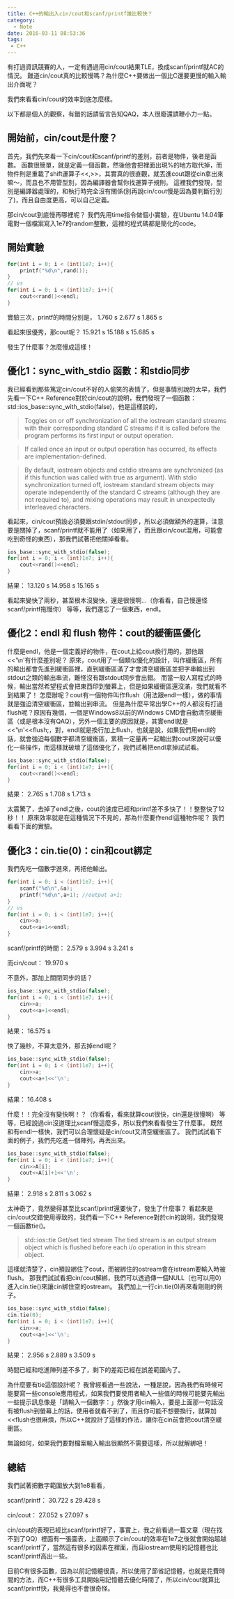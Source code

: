 ```yaml
---
title: C++的輸出入cin/cout和scanf/printf誰比較快？
category:
  - Note
date: 2016-03-11 08:53:36
tags:
 - C++
---
```


有打過資訊競賽的人，一定有遇過用cin/cout結果TLE，換成scanf/printf就AC的情況。
難道cin/cout真的比較慢嗎？為什麼C++要做出一個比C還要更慢的輸入輸出介面呢？

我們來看看cin/cout的效率到底怎麼樣。

<!--more-->

以下都是個人的觀察，有錯的話請留言告知QAQ，本人很廢還請鞭小力一點。

## 開始前，cin/cout是什麼？

首先，我們先來看一下cin/cout和scanf/printf的差別，前者是物件，後者是函數。
函數很簡單，就是定義一個函數，然後他會把裡面出現%的地方取代掉，而物件則是重載了shift運算子<<,>>，其實真的很直觀，就丟進cout跟從cin拿出來嘛～，而且也不用管型別，因為編譯器會幫你找運算子規則。
這裡我們發現，型別是編譯器處理的，和執行時完全沒有關係(別再說cin/cout慢是因為要判斷行別了)，而且自由度更高，可以自己定義。

那cin/cout到底慢再哪裡呢？
我們先用time指令做個小實驗，在Ubuntu 14.04筆電對一個檔案寫入1e7的random整數，這裡的程式碼都是簡化的code。

## 開始實驗

``` c++
for(int i = 0; i < (int)1e7; i++){
    printf("%d\n",rand());
}
// vs
for(int i = 0; i < (int)1e7; i++){
    cout<<rand()<<endl;
}
```

實驗三次，printf的時間分別是，
1.760 s
2.677 s
1.865 s

看起來很優秀，那cout呢？
15.921 s
15.188 s
15.685 s

發生了什麼事？怎麼慢成這樣！

## 優化1：sync_with_stdio 函數：和stdio同步

我已經看到那些篤定cin/cout不好的人偷笑的表情了，但是事情別說的太早，我們先看一下C++ Reference對於cin/cout的說明，我們發現了一個函數：std::ios_base::sync_with_stdio(false)，他是這樣說的，
> Toggles on or off synchronization of all the iostream standard streams with their corresponding standard C streams if it is called before the program performs its first input or output operation.

> If called once an input or output operation has occurred, its effects are implementation-defined.

> By default, iostream objects and cstdio streams are synchronized (as if this function was called with true as argument).
> With stdio synchronization turned off, iostream standard stream objects may operate independently of the standard C streams (although they are not required to), and mixing operations may result in unexpectedly interleaved characters.

看起來，cin/cout預設必須要跟stdin/stdout同步，所以必須做額外的運算，注意要是關掉了，scanf/printf就不能用了（如果用了，而且跟cin/cout混用，可能會吃到奇怪的東西），那我們試著把他關掉看看。

``` c++
ios_base::sync_with_stdio(false);
for(int i = 0; i < (int)1e7; i++){
    cout<<rand()<<endl;
}
```
結果：
13.120 s
14.958 s
15.165 s


看起來變快了兩秒，甚至根本沒變快，還是很慢啊...（你看看，自己慢還怪scanf/printf拖慢你）
等等，我們還忘了一個東西，endl。

## 優化2：endl 和 flush 物件：cout的緩衝區優化

什麼是endl，他是一個定義好的物件，在cout上給cout換行用的，那他跟<<'\n'有什麼差別呢？
原來，cout用了一個類似優化的設計，叫作緩衝區，所有的輸出都會先進到緩衝區裡，直到緩衝區滿了才會清空緩衝區並把字串輸出到stdout之類的輸出串流，難怪沒有跟stdout同步會出錯。
而當一般人寫程式的時候，輸出當然希望程式會把東西印到螢幕上，但是如果緩衝區還沒滿，我們就看不到結果了！
怎麼辦呢？cout有一個物件叫作flush（用法跟endl一樣），做的事情就是強迫清空緩衝區，並輸出到串流。
但是為什麼平常出學C++的人都沒有打過flush呢？原因有幾個，一個是Windows8以前的Windows CMD會自動清空緩衝區（或是根本沒有QAQ），另外一個主要的原因就是，其實endl就是<<'\n'<<flush;，對，endl就是換行加上flush，也就是說，如果我們用endl的話，就會強迫每個數字都清空緩衝區，累積一定量再一起輸出對cout來說可以優化一些操作，而這樣就破壞了這個優化了，我們試著把endl拿掉試試看。

``` c++
ios_base::sync_with_stdio(false);
for(int i = 0; i < (int)1e7; i++){
    cout<<rand()<<endl;
}
```
結果：
2.765 s
1.708 s
1.713 s

太震驚了，去掉了endl之後，cout的速度已經和printf差不多快了！！整整快了12秒！！
原來效率就是在這種情況下不見的，那為什麼要作endl這種物件呢？
我們看看下面的實驗。

## 優化3：cin.tie(0)：cin和cout綁定

我們先吃一個數字進來，再把他輸出。

``` c++
for(int i = 0; i < (int)1e7; i++){
    scanf("%d\n",&a);
    printf("%d\n",a+1); //output a+1;
}
// vs
for(int i = 0; i < (int)1e7; i++){
    cin>>a;
    cout<<a+1<<endl;
}
```

scanf/printf的時間：
2.579 s
3.994 s
3.241 s

而cin/cout：
19.970 s

不意外，那加上關閉同步的話？
``` c++
ios_base::sync_with_stdio(false);
for(int i = 0; i < (int)1e7; i++){
    cin>>a;
    cout<<a+1<<endl;
}
```
結果：
16.575 s

快了幾秒，不算太意外，那去掉endl呢？

``` c++
ios_base::sync_with_stdio(false);
for(int i = 0; i < (int)1e7; i++){
    cin>>a;
    cout<<a+1<<'\n';
}
```

結果：
16.408 s

什麼！！完全沒有變快啊！？（你看看，看來就算cout很快，cin還是很慢啊）
等等，已經說過cin沒道理比scanf慢這麼多，所以我們來看看發生了什麼事。
既然和有endl一樣快，我們可以合理懷疑是cin/cout又清空緩衝區了。
我們試試看下面的例子，我們先吃進一個陣列，再丟出來。

``` c++
ios_base::sync_with_stdio(false);
for(int i = 0; i < (int)1e7; i++){
    cin>>A[i];
    cout<<A[i]+1<<'\n';
}
```

結果：
2.918 s
2.811 s
3.062 s

太神奇了，竟然變得甚至比scanf/printf還要快了，發生了什麼事？
看起來是cin/cout交錯使用導致的，我們看一下C++ Reference對於cin的說明，我們發現一個函數tie()。
> std::ios::tie
> Get/set tied stream
> The tied stream is an output stream object which is flushed before each i/o operation in this stream object.

這樣就清楚了，cin預設綁住了cout，而被綁住的ostream會在istream要輸入時被flush。
那我們試試看把cin/cout解綁，我們可以透過傳一個NULL（也可以用0）進入cin.tie()來讓cin綁住空的ostream。
我們加上一行cin.tie(0)再來看剛剛的例子。

``` c++
ios_base::sync_with_stdio(false);
cin.tie(0);
for(int i = 0; i < (int)1e7; i++){
    cin>>a;
    cout<<a+1<<'\n';
}
```

結果：
2.956 s
2.889 s
3.509 s

時間已經和吃進陣列差不多了，剩下的差距已經在誤差範圍內了。

為什麼要有tie這個設計呢？
我曾經看過一些說法，一種是說，因為我們有時候可能要寫一些console應用程式，如果我們要使用者輸入一些值的時候可能要先輸出一些提示訊息像是「請輸入一個數字：」然後才用cin輸入，要是上面那一句話沒有被flush到螢幕上的話，使用者就看不到了，而且你可能不想要換行，就算加<<flush也很麻煩，所以C++就設計了這樣的作法，讓你在cin前會把cout清空緩衝區。

無論如何，如果我們要對檔案輸入輸出很顯然不需要這樣，所以就解綁吧！

## 總結

我們試著把數字範圍放大到1e8看看，

scanf/printf：
30.722 s
29.428 s

cin/cout：
27.052 s
27.097 s

cin/cout的表現已經比scanf/printf好了，事實上，我之前看過一篇文章（現在找不到了QQ）裡面有一張圖表，上面顯示了cin/cout的效率在1e7之後就會開始超越scanf/printf了，當然這有很多的因素在裡面，而且iostream使用的記憶體也比scanf/printf高出一些。

目前C有很多函數，因為以前記憶體很貴，所以使用了節省記憶體，也就是花費時間的方法，而C++有很多工具開始用記憶體去優化時間了，所以cin/cout就算比scanf/printf快，我覺得也不會很奇怪。
